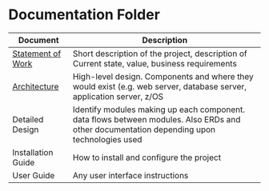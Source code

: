 # Documentation Folder
| Document | Description |
|---|---|
| [Statement of Work](https://github.com/muhammad-md/Zowe-explorer-extension-templates/blob/master/Documentation/Statement%20of%20work.md)| Short description of the project, description of Current state, value, business requirements |
| [Architecture](https://github.com/muhammad-md/Zowe-explorer-extension-templates/blob/master/Documentation/Architecture.md) | High-level design.  Components and where they would exist (e.g. web server, database server, application server, z/OS |
| Detailed Design | Identify modules making up each component.  data flows between modules.  Also ERDs and other documentation depending upon technologies used |
| Installation Guide| How to install and configure the project |
| User Guide | Any user interface instructions |
